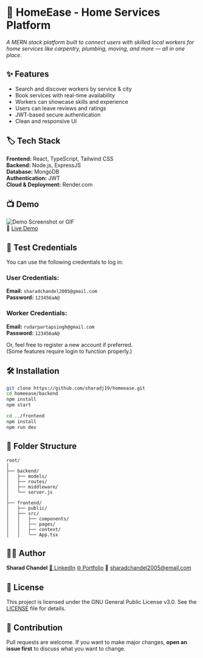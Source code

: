 # 🚀 HomeEase - Home Services Platform

_A MERN stack platform built to connect users with skilled local workers for home services like carpentry, plumbing, moving, and more — all in one place._

## ✨ Features

- Search and discover workers by service & city
- Book services with real-time availability
- Workers can showcase skills and experience
- Users can leave reviews and ratings
- JWT-based secure authentication
- Clean and responsive UI

## 🏷️ Tech Stack

**Frontend:** React, TypeScript, Tailwind CSS  
**Backend:** Node.js, ExpressJS  
**Database:** MongoDB  
**Authentication:** JWT  
**Cloud & Deployment:** Render.com

## 📺 Demo

![Demo Screenshot or GIF](link-to-your-screenshot-or-gif)  
🔗 [Live Demo](https://homeease-oa77.onrender.com)

## 🧪 Test Credentials

You can use the following credentials to log in: 

### User Credentials:
**Email:** `sharadchandel2005@gmail.com`  
**Password:** `123456aA@`

### Worker Credentials:
**Email:** `rudarpartapsingh@gmail.com`  
**Password:** `123456aA@`

Or, feel free to register a new account if preferred.  
(Some features require login to function properly.)

## 🛠️ Installation

```bash
git clone https://github.com/sharadj19/homeease.git
cd homeease/backend
npm install
npm start

cd ../frontend
npm install
npm run dev
````

## 📁 Folder Structure

```plaintext
root/
│
├── backend/       
│   ├── models/
│   ├── routes/
│   ├── middleware/
│   └── server.js
│
├── frontend/
│   ├── public/
│   ├── src/
│   │   ├── components/
│   │   ├── pages/
│   │   ├── context/
│   │   └── App.tsx
```

## 👨‍💻 Author

**Sharad Chandel**
[🔗 LinkedIn](https://www.linkedin.com/in/sharadchandel2005/)
[🌐 Portfolio](https://sharad.is-a.dev/)
📩 [sharadchandel2005@email.com](mailto:sharadchandel2005@email.com)

## 📝 License

This project is licensed under the GNU General Public License v3.0.
See the [LICENSE](./LICENSE) file for details.

## 🤝 Contribution

Pull requests are welcome.
If you want to make major changes, **open an issue first** to discuss what you want to change.
